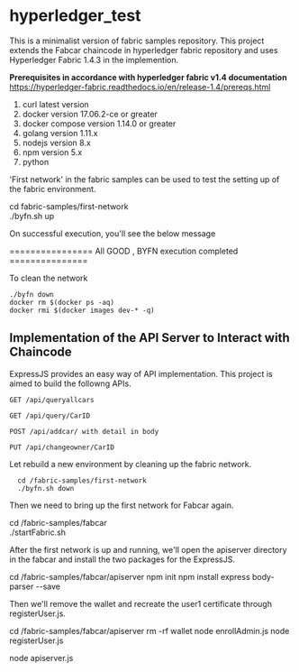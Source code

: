 # hyperledger_test
This is a minimalist version of fabric samples repository. This project extends the Fabcar chaincode in hyperledger fabric repository and uses Hyperledger Fabric 1.4.3 in the implemention.

**Prerequisites in accordance with hyperledger fabric v1.4 documentation** https://hyperledger-fabric.readthedocs.io/en/release-1.4/prereqs.html
1. curl latest version
2. docker version 17.06.2-ce or greater
3. docker compose version 1.14.0 or greater
4. golang version 1.11.x
5. nodejs version 8.x
6. npm version 5.x
7. python

'First network' in the fabric samples can be used to test the setting up of the fabric environment.

  cd fabric-samples/first-network   
  ./byfn.sh up
  
On successful execution, you'll see the below message
  
  ================ All GOOD , BYFN execution completed ===============
  
To clean the network  
  ```
  ./byfn down  
  docker rm $(docker ps -aq)  
  docker rmi $(docker images dev-* -q)  
  ```
  
  
  
## Implementation of the API Server to Interact with Chaincode
  
ExpressJS provides an easy way of API implementation. This project is aimed to build the followng APIs.

    GET /api/queryallcars
    
    GET /api/query/CarID
    
    POST /api/addcar/ with detail in body
    
    PUT /api/changeowner/CarID
 
Let rebuild a new environment by cleaning up the fabric network.  
```
  cd /fabric-samples/first-network  
  ./byfn.sh down  
 ```
Then we need to bring up the first network for Fabcar again.

  cd /fabric-samples/fabcar  
  ./startFabric.sh  
  
 After the first network is up and running, we'll open the apiserver directory in the fabcar and install the two packages for the ExpressJS.
 
  cd /fabric-samples/fabcar/apiserver
  npm init
  npm install express body-parser --save
 
 Then we'll remove the wallet and recreate the user1 certificate through registerUser.js.
 
  cd /fabric-samples/fabcar/apiserver
  rm -rf wallet
  node enrollAdmin.js
  node registerUser.js
  
  node apiserver.js
   
  
  
  
  








